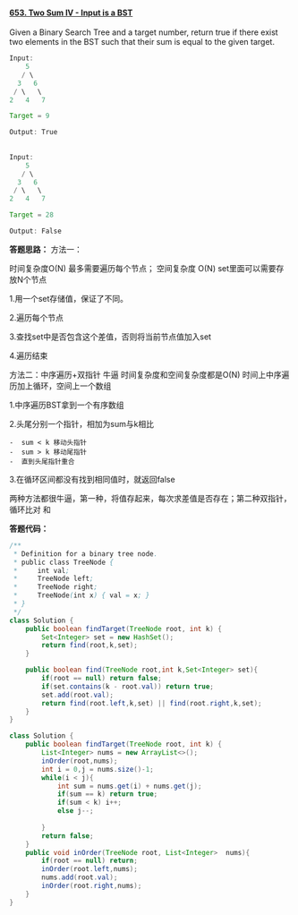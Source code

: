 #### [653. Two Sum IV - Input is a BST](https://leetcode-cn.com/problems/two-sum-iv-input-is-a-bst/)

Given a Binary Search Tree and a target number, return true if there exist two elements in the BST such that their sum is equal to the given target.

```java
Input: 
    5
   / \
  3   6
 / \   \
2   4   7

Target = 9

Output: True
    
    
Input: 
    5
   / \
  3   6
 / \   \
2   4   7

Target = 28

Output: False
```



**答题思路：** 方法一：

时间复杂度O(N)  最多需要遍历每个节点； 空间复杂度 O(N) set里面可以需要存放N个节点

1.用一个set存储值，保证了不同。

2.遍历每个节点

3.查找set中是否包含这个差值，否则将当前节点值加入set

4.遍历结束



方法二：中序遍历+双指针 牛逼  时间复杂度和空间复杂度都是O(N) 时间上中序遍历加上循环，空间上一个数组

1.中序遍历BST拿到一个有序数组

2.头尾分别一个指针，相加为sum与k相比

	-  sum < k 移动头指针
	-  sum > k 移动尾指针
	-  直到头尾指针重合

3.在循环区间都没有找到相同值时，就返回false



两种方法都很牛逼，第一种，将值存起来，每次求差值是否存在；第二种双指针，循环比对 和



**答题代码：**

```java
/**
 * Definition for a binary tree node.
 * public class TreeNode {
 *     int val;
 *     TreeNode left;
 *     TreeNode right;
 *     TreeNode(int x) { val = x; }
 * }
 */
class Solution {
    public boolean findTarget(TreeNode root, int k) {
        Set<Integer> set = new HashSet();
        return find(root,k,set);
    }

    public boolean find(TreeNode root,int k,Set<Integer> set){
        if(root == null) return false;
        if(set.contains(k - root.val)) return true;
        set.add(root.val);
        return find(root.left,k,set) || find(root.right,k,set);
    }
}
```

```java
class Solution {
    public boolean findTarget(TreeNode root, int k) {
        List<Integer> nums = new ArrayList<>();
        inOrder(root,nums);
        int i = 0,j = nums.size()-1;
        while(i < j){
            int sum = nums.get(i) + nums.get(j);
            if(sum == k) return true;
            if(sum < k) i++;
            else j--;
            
        }
        return false;  
    }
    public void inOrder(TreeNode root, List<Integer>  nums){
        if(root == null) return;
        inOrder(root.left,nums);
        nums.add(root.val);
        inOrder(root.right,nums);
    }
}   
```

